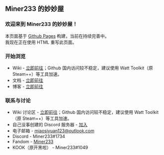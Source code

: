 ## Miner233 的妙妙屋

### 欢迎来到 Miner233 的妙妙屋！

本页面基于 [Github Pages](https://pages.github.com) 构建，当前在持续完善中。  
我现在正在使用 HTML 重写此页面。

### 开始浏览
* Wiki - [立即前往](https://github.com/miner233/miner233/wiki)；Github 国内访问较不稳定，建议使用 Watt Toolkit（原 Steam++）等工具加速。
* 文档 - [立即前往](https://miner233.github.io/docs)
* 博客 - [立即前往](https://miner233.github.io/blog)

### 联系与讨论
* Wiki 讨论区 - [立即前往](https://github.com/miner233/miner233.github.io/wiki/Talk)；Github 国内访问较不稳定，建议使用 Watt Toolkit（原 Steam++）等工具加速。
* 自己没事创建的 Discord 服务器 - [加入](https://discord.gg/NCYzqpdnbT)
* 电子邮箱 - miaosiyuan123@outlook.com
* Discord - Miner233#1734
* Fandom - [Miner233](https://community.fandom.com/zh/wiki/User:Miner233)
* KOOK（原开黑啦） - Miner233#1049
